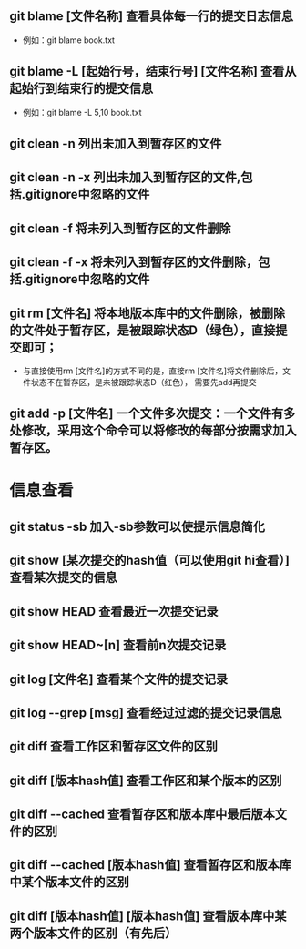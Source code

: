 ## git blame [文件名称] 查看具体每一行的提交日志信息
 - 例如：git blame book.txt
## git blame -L [起始行号，结束行号] [文件名称] 查看从起始行到结束行的提交信息
 - 例如：git blame -L 5,10 book.txt
## git clean -n 列出未加入到暂存区的文件 
## git clean -n -x 列出未加入到暂存区的文件,包括.gitignore中忽略的文件
## git clean -f 将未列入到暂存区的文件删除
## git clean -f -x 将未列入到暂存区的文件删除，包括.gitignore中忽略的文件
## git rm [文件名] 将本地版本库中的文件删除，被删除的文件处于暂存区，是被跟踪状态D（绿色），直接提交即可；
 - 与直接使用rm [文件名]的方式不同的是，直接rm [文件名]将文件删除后，文件状态不在暂存区，是未被跟踪状态D（红色），
 需要先add再提交
## git add -p [文件名] 一个文件多次提交：一个文件有多处修改，采用这个命令可以将修改的每部分按需求加入暂存区。 
# 信息查看
## git status -sb 加入-sb参数可以使提示信息简化
## git show [某次提交的hash值（可以使用git hi查看）] 查看某次提交的信息
## git show HEAD 查看最近一次提交记录
## git show HEAD~[n] 查看前n次提交记录
## git log [文件名] 查看某个文件的提交记录
## git log --grep [msg] 查看经过过滤的提交记录信息
## git diff 查看工作区和暂存区文件的区别
## git diff [版本hash值] 查看工作区和某个版本的区别
## git diff --cached 查看暂存区和版本库中最后版本文件的区别
## git diff --cached [版本hash值] 查看暂存区和版本库中某个版本文件的区别
## git diff [版本hash值] [版本hash值] 查看版本库中某两个版本文件的区别（有先后）